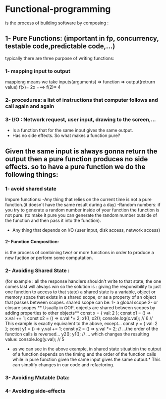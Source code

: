 # Functional-programming 
is the process of building software by composing : 
## 1-  Pure Functions: (important in fp, concurrency, testable code,predictable code,...)
typically there are three purpose of writing functions: 
### 1- mapping input to output
mappiong means we take inputs(arguments) => function => output(retrurn value)
f(x)= 2x  ===>  f(2)= 4 
### 2- procedures: a list of instructions that computer follows and call again and again
### 3- I/O : Network request, user input, drawing to the screen,...
 - Is a function that for the same input gives the same output. 
- Has no side effects.
So what makes a function pure? 
 ## Given the same input is always gonna return the output then a pure function produces no side effects. so to have a pure function we do the following things: 
### 1- avoid shared state
Impure functions: 
-Any thing that relies on the current time is not a pure function.(it doesn't have the same result during a day)
-Random numbers: if you try to generate a random number inside of your function the function is not pure. (to make it pure you can generate the random number outside of the function and then pass it into the function).
- Any thing that depends on I/O (user input, disk access, network access)

#### 2- Function Composition:
is the process of combining two/ or more functions in order to produce a new fuction or perform some computation. 

### 2- Avoiding Shared State :
(for example : all the response handlers shouldn't write to that state, the one comes last will always win so the solution is : giving the responsibility to just one function to access to that state)
a shared state is a variable, object or memory space that exists in a shared scope, or as a property of an object that passes between scopes.
shared scope can be:  1- a global scope 2- or closure scopes
** Usually in OOP, objects are shared between scopes by adding properties to other objects**
const x = {
  val: 2
};
const x1 = () => x.val += 1;
const x2 = () => x.val *= 2;
x1();
x2();
console.log(x.val); // 6
// This example is exactly equivalent to the above, except...
const y = {
  val: 2
};
const y1 = () => y.val += 1;
const y2 = () => y.val *= 2;
// ...the order of the function calls is reversed...
y2();
y1();
// ... which changes the resulting value:
console.log(y.val); // 5
* as we can see in the above example, in shared state situatioin the output of a function depends on the timing and the order of the function calls  while in pure function given the same input gives the same output.* This can simplify changes in our code and refactoring.
### 3- Avoiding Mutable Data: 


### 4- Avoiding side-effects
